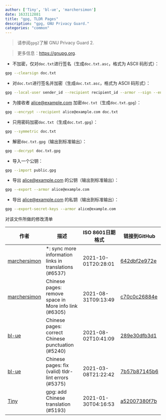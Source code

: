 ```yaml
---
author: ['Tiny', 'bl-ue', 'marchersimon']
date: 1633112881
title: "gpg, TLDR Pages"
description: "gpg, GNU Privacy Guard."
categories: "common"
---
```

> 请参阅`gpg2`了解 GNU Privacy Guard 2.

> 更多信息：<https://gnupg.org>.

- 不加密，仅对`doc.txt`进行签名（生成`doc.txt.asc`，格式为 ASCII 码形式）：

```bash
gpg --clearsign doc.txt
```

- 对`doc.txt`进行签名并加密（生成`doc.txt.asc`，格式为 ASCII 码形式）：

```bash
gpg --local-user sender_id --recipient recipient_id --armor --sign --encrypt doc.txt
```

- 为接收者 alice@example.com 加密`doc.txt`（生成`doc.txt.gpg`）：

```bash
gpg --encrypt --recipient alice@example.com doc.txt
```

- 只用密码加密`doc.txt`（生成`doc.txt.gpg`）：

```bash
gpg --symmetric doc.txt
```

- 解密`doc.txt.gpg`（输出到标准输出）：

```bash
gpg --decrypt doc.txt.gpg
```

- 导入一个公钥：

```bash
gpg --import public.gpg
```

- 导出 alice@example.com 的公钥（输出到标准输出）：

```bash
gpg --export --armor alice@example.com
```

- 导出 alice@example.com 的私钥（输出到标准输出）：

```bash
gpg --export-secret-keys --armor alice@example.com
```
对该文件所做的修改清单


作者 | 描述 | ISO 8601日期格式 | 链接到GitHub
------|-----|-----|-----
[marchersimon](mailto:50295997+marchersimon@users.noreply.github.com) | *: sync more information links in translations (#6537) | 2021-10-01T20:28:01 | [642dbf2e972e](https://github.com/tldr-pages/tldr/commit/642dbf2e972e388fab8c84ba3b4685fb862b6454)
[marchersimon](mailto:50295997+marchersimon@users.noreply.github.com) | Chinese pages: remove space in More info link (#6305) | 2021-08-31T09:13:49 | [c70c0c26884e](https://github.com/tldr-pages/tldr/commit/c70c0c26884ee74fabb640cd842d1e4c72d9df4b)
[bl-ue](mailto:54780737+bl-ue@users.noreply.github.com) | Chinese pages: correct Chinese punctuation (#5240) | 2021-08-02T10:41:09 | [289e30dfb3d1](https://github.com/tldr-pages/tldr/commit/289e30dfb3d1d73bade9e3610e12bfc90e9270ae)
[bl-ue](mailto:54780737+bl-ue@users.noreply.github.com) | Chinese pages: fix (valid) tldr-lint errors (#5375) | 2021-03-08T21:22:42 | [7b57b87145b6](https://github.com/tldr-pages/tldr/commit/7b57b87145b67f1642251659b3568739f963754f)
[Tiny](mailto:freelxs@gmail.com) | gpg: add Chinese translation (#5193) | 2021-01-30T04:16:53 | [a52007380f7b](https://github.com/tldr-pages/tldr/commit/a52007380f7b204cda27f91ac3547d85acdab318)

